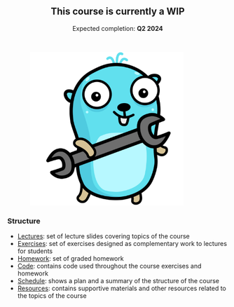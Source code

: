 <p align="center">
    <h2 align="center">This course is currently a WIP</h2>
</p>

<p align="center">
    Expected completion: <b>Q2 2024</b>
</p>

<br>

<p align="center">
    <img alt="Gopher" src="./assets/gopher-wrench.png" width="350" style="padding-right: 50px"/>
</p>

### Structure

- [Lectures](https://github.com/course-go/lectures): set of lecture slides covering topics of the course
- [Exercises](https://github.com/course-go/exercises): set of exercises designed as complementary work to lectures for students
- [Homework](https://github.com/course-go/homework): set of graded homework
- [Code](https://github.com/course-go/code): contains code used throughout the course exercises and homework
- [Schedule](https://github.com/course-go/schedule): shows a plan and a summary of the structure of the course
- [Resources](https://github.com/course-go/resources): contains supportive materials and other resources related to the topics of the course
